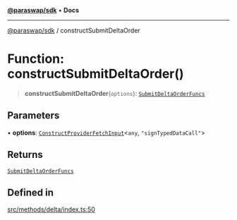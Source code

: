 [**@paraswap/sdk**](../README.md) • **Docs**

***

[@paraswap/sdk](../globals.md) / constructSubmitDeltaOrder

# Function: constructSubmitDeltaOrder()

> **constructSubmitDeltaOrder**(`options`): [`SubmitDeltaOrderFuncs`](../-internal-/type-aliases/SubmitDeltaOrderFuncs.md)

## Parameters

• **options**: [`ConstructProviderFetchInput`](../interfaces/ConstructProviderFetchInput.md)\<`any`, `"signTypedDataCall"`\>

## Returns

[`SubmitDeltaOrderFuncs`](../-internal-/type-aliases/SubmitDeltaOrderFuncs.md)

## Defined in

[src/methods/delta/index.ts:50](https://github.com/paraswap/paraswap-sdk/blob/master/src/methods/delta/index.ts#L50)
